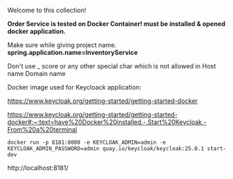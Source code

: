 Welcome to this collection!


**Order Service is tested on Docker Container! must be installed & opened docker application.**


Make sure while giving project name.
**spring.application.name=InventoryService**

Don't use _ score or any other special char which is not allowed in Host name Domain name


Docker image used for Keycloack application:

https://www.keycloak.org/getting-started/getting-started-docker








https://www.keycloak.org/getting-started/getting-started-docker#:~:text=have%20Docker%20installed.-,Start%20Keycloak,-From%20a%20terminal

`docker run -p 8181:8080 -e KEYCLOAK_ADMIN=admin -e KEYCLOAK_ADMIN_PASSWORD=admin quay.io/keycloak/keycloak:25.0.1 start-dev`


http://localhost:8181/




